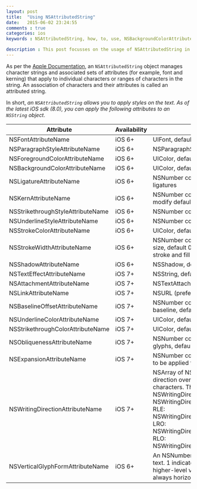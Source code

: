 ```yaml
---
layout: post
title:  "Using NSAttributedString"
date:   2015-06-02 23:24:55
comments : true
categories: ios
keywords : NSAttributedString, how, to, use, NSBackgroundColorAttributeName, NSFontAttributeName, NSParagraphStyleAttributeName, NSForegroundColorAttributeName, NSLigatureAttributeName, NSKernAttributeName, NSStrikethroughStyleAttributeName, NSUnderlineStyleAttributeName, NSStrokeColorAttributeName, NSStrokeWidthAttributeName, NSShadowAttributeName, NSTextEffectAttributeName, NSAttachmentAttributeName, NSLinkAttributeName, NSBaselineOffsetAttributeName, NSUnderlineColorAttributeName, NSStrikethroughColorAttributeName, NSObliquenessAttributeName, NSExpansionAttributeName, NSWritingDirectionAttributeName, NSVerticalGlyphFormAttributeName

description : This post focusses on the usage of NSAttributedString in Objective C. All of the attributes of NSString are demonstrated with the help of code examples.
---
```

As per the [Apple Documentation](https://developer.apple.com/library/prerelease/ios/documentation/Cocoa/Reference/Foundation/Classes/NSAttributedString_Class/index.html), an `NSAttributedString` object manages character strings and associated sets of attributes (for example, font and kerning) that apply to individual characters or ranges of characters in the string. An association of characters and their attributes is called an attributed string.

In short, *an `NSAttributedString` allows you to apply styles on the text. As of the latest iOS sdk (8.0), you can apply the following attributes to an `NSString` object*.


<table class="table table-striped table-bordered">
<thead>
        <tr>
            <th class="text-center">Attribute</th>
            <th class="text-center">Availability</th>
            <th class="text-center">Description</th>
        </tr>
    </thead>
<tr>
<tbody>
<td>NSFontAttributeName</td>
<td>iOS 6+</td>
<td>UIFont, default Helvetica(Neue) 12</td>
</tr>

<tr>
<td>NSParagraphStyleAttributeName</td>
<td>iOS 6+</td>
<td>NSParagraphStyle, default defaultParagraphStyle</td>
</tr>

<tr>
<td>NSForegroundColorAttributeName</td>
<td>iOS 6+</td>
<td>UIColor, default blackColor</td>
</tr>

<tr>
<td>NSBackgroundColorAttributeName</td>
<td>iOS 6+</td>
<td>UIColor, default nil: no background</td>
</tr>

<tr>
<td>NSLigatureAttributeName</td>
<td>iOS 6+</td>
<td>NSNumber containing integer, default 1: default ligatures, 0: no ligatures</td>
</tr>

<tr>
<td>NSKernAttributeName</td>
<td>iOS 6+</td>
<td>NSNumber containing floating point value, in points; amount to modify default kerning. 0 means kerning is disabled.</td>
</tr>

<tr>
<td>NSStrikethroughStyleAttributeName</td>
<td>iOS 6+</td>
<td>NSNumber containing integer, default 0: no strikethrough</td>
</tr>

<tr>
<td>NSUnderlineStyleAttributeName</td>
<td>iOS 6+</td>
<td>NSNumber containing integer, default 0: no underline</td>
</tr>

<tr>
<td>NSStrokeColorAttributeName</td>
<td>iOS 6+</td>
<td>UIColor, default nil: same as foreground color</td>
</tr>

<tr>
<td>NSStrokeWidthAttributeName</td>
<td>iOS 6+</td>
<td>NSNumber containing floating point value, in percent of font point size, default 0: no stroke; positive for stroke alone, negative for stroke and fill (a typical value for outlined text would be 3.0)</td>
</tr>

<tr>
<td>NSShadowAttributeName</td>
<td>iOS 6+</td>
<td>NSShadow, default nil: no shadow</td>
</tr>

<tr>
<td>NSTextEffectAttributeName</td>
<td>iOS 7+</td>
<td>NSString, default nil: no text effect</td>
</tr>

<tr>
<td>NSAttachmentAttributeName</td>
<td>iOS 7+</td>
<td>NSTextAttachment, default nil</td>
</tr>

<tr>
<td>NSLinkAttributeName</td>
<td>iOS 7+</td>
<td>NSURL (preferred) or NSString</td>
</tr>


<tr>
<td>NSBaselineOffsetAttributeName</td>
<td>iOS 7+</td>
<td>NSNumber containing floating point value, in points; offset from baseline, default 0</td>
</tr>

<tr>
<td>NSUnderlineColorAttributeName</td>
<td>iOS 7+</td>
<td>UIColor, default nil: same as foreground color</td>
</tr>

<tr>
<td>NSStrikethroughColorAttributeName</td>
<td>iOS 7+</td>
<td>UIColor, default nil: same as foreground color</td>
</tr>

<tr>
<td>NSObliquenessAttributeName</td>
<td>iOS 7+</td>
<td>NSNumber containing floating point value; skew to be applied to glyphs, default 0: no skew</td>
</tr>

<tr>
<td>NSExpansionAttributeName</td>
<td>iOS 7+</td>
<td>NSNumber containing floating point value; log of expansion factor to be applied to glyphs, default 0: no expansion</td>
</tr>

<tr>
<td>NSWritingDirectionAttributeName</td>
<td>iOS 7+</td>
<td>NSArray of NSNumbers representing the nested levels of writing direction overrides as defined by Unicode LRE, RLE, LRO, and RLO characters. The control characters can be obtained by masking NSWritingDirection and NSTextWritingDirection values.  LRE: NSWritingDirectionLeftToRight|NSTextWritingDirectionEmbedding, RLE: NSWritingDirectionRightToLeft|NSTextWritingDirectionEmbedding, LRO: NSWritingDirectionLeftToRight|NSTextWritingDirectionOverride, RLO: NSWritingDirectionRightToLeft|NSTextWritingDirectionOverride,</td>
</tr>

<tr>
<td>NSVerticalGlyphFormAttributeName</td>
<td>iOS 6+</td>
<td>An NSNumber containing an integer value.  0 means horizontal text.  1 indicates vertical text.  If not specified, it could follow higher-level vertical orientation settings.  Currently on iOS, it's always horizontal.  The behavior for any other value is undefined.</td>
</tr>
</tbody>
</table>